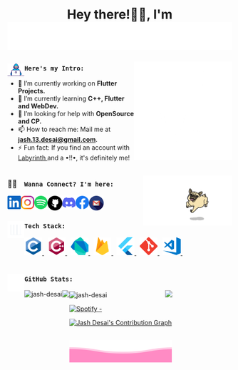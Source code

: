 <h1 align="center"> Hey there!👋🏻, I'm </br><a href="https://github.com/jash-desai">
<img src = "https://raw.githubusercontent.com/jash-desai/jash-desai/main/MyName.svg">
</a> </h1>

<!-- <p align="middle"> <img src="https://komarev.com/ghpvc/?username=jash-desai&label=Profile%20views&color=ff4da6&style=plastic" alt="jash-desai" /> </p> -->

<img align="right" width="220px"  src="https://raw.githubusercontent.com/jash-desai/jash-desai/main/gifs/dots.gif">

### <img align="left" src="https://raw.githubusercontent.com/jash-desai/jash-desai/main/gifs/developer.gif" width="38px"> `Here's my Intro:` 
- 🔭  I’m currently working on <b>Flutter Projects.</b></br>
- 🌱 I’m currently learning <b>C++, Flutter and WebDev.</b></br>
- 🤔 I’m looking for help with <b>OpenSource and CP.</b></br>
- 📫 How to reach me: Mail me at <b>jash.13.desai@gmail.com</b>.</br>
- ⚡ Fun fact: If you find an account with <a href ="https://raw.githubusercontent.com/jash-desai/jash-desai/main/Labyrinth.jpeg" />Labyrinth </a> and a •!!•, it's definitely me!</br></br>



<img align="right" width="200"  src="https://raw.githubusercontent.com/jash-desai/jash-desai/main/gifs/doge.gif">

### 🤝🏻 &ensp; `Wanna Connect? I'm here:`
<a href="https://www.linkedin.com/in/jade13/">
  <img align="left" alt="LinkedIn" width="30px" src="https://raw.githubusercontent.com/jash-desai/jash-desai/main/assets/linkedin.svg" />
</a>
<a href="https://instagram.com/_jade13._">
 <img align="left" alt="Instagram" width="30px" src="https://raw.githubusercontent.com/jash-desai/jash-desai/main/assets/instagram.svg" />
</a>
<a href="https://open.spotify.com/user/vvghoq1frj9jgqpgne20hkoo9">
  <img align="left" alt="Spotify" width="30px" src="https://raw.githubusercontent.com/jash-desai/jash-desai/main/assets/spotify.svg" />
</a>
<a href="https://github.com/jash-desai">
  <img align="left" alt="GitHub" width="33px" src="https://raw.githubusercontent.com/jash-desai/jash-desai/main/assets/github_original.svg" />
</a>
<a href="http://discordapp.com/users/776025704818671637">
  <img align="left" alt="Discord" width="30px" src="https://raw.githubusercontent.com/jash-desai/jash-desai/main/assets/discord.svg" />
</a>
<a href="https://www.facebook.com/jash.x.desai.13/">
  <img align="left" alt="Facebook" width="30px" src="https://raw.githubusercontent.com/jash-desai/jash-desai/main/assets/facebook.svg" />
</a>
<a href="mailto:jash.13.desai@gmail.com"/>
  <img align="left" alt="Google Mail" width="33px" src="https://raw.githubusercontent.com/jash-desai/jash-desai/main/assets/gmail.svg" />
</a>
<!-- <a href=""> -->
<!--   <img align="left" alt="Facebook" width="30px" src="https://raw.githubusercontent.com/jash-desai/jash-desai/main/assets/codechef.svg" /> -->
<!-- </a> -->
<!-- <a href=""> -->
<!--   <img align="left" alt="Facebook" width="30px" src="https://raw.githubusercontent.com/jash-desai/jash-desai/main/assets/codeforces.svg" /> -->
<!-- </a> -->
</br></br>


### <img align="left" src="https://raw.githubusercontent.com/jash-desai/jash-desai/main/gifs/bars.gif" width="38px"> `Tech Stack:`

<a href="https://www.cprogramming.com/"> <img src="https://raw.githubusercontent.com/jash-desai/jash-desai/main/assets_languages/c-original.svg" alt="c" width="40"/> </a> &nbsp;
<a href="https://www.w3schools.com/cpp/"> <img src="https://raw.githubusercontent.com/jash-desai/jash-desai/main/assets_languages/cplusplus-original.svg" alt="cplusplus" width="40"/> </a>  &nbsp;
<a href="https://dart.dev" target="_blank"> <img src="https://raw.githubusercontent.com/jash-desai/jash-desai/main/assets_languages/dartlang-icon.svg" alt="dart" width="40"/> </a>  &nbsp;
<a href="https://firebase.google.com/"> <img src="https://raw.githubusercontent.com/jash-desai/jash-desai/main/assets_languages/firebase-icon.svg" alt="firebase" width="40"/> </a>  &nbsp;
<a href="https://flutter.dev"> <img src="https://raw.githubusercontent.com/jash-desai/jash-desai/main/assets_languages/flutterio-icon.svg" alt="flutter" width="40"/> </a>  &nbsp;
<a href="https://git-scm.com/"> <img src="https://raw.githubusercontent.com/jash-desai/jash-desai/main/assets_languages/git-scm-icon.svg" alt="git" width="40"/> </a>  &nbsp;
<a href="https://code.visualstudio.com/"> <img src="https://raw.githubusercontent.com/jash-desai/jash-desai/main/assets_languages/visualstudio_code-icon.svg" alt="vs-code" width="40"/> </a>  &nbsp;
</br></br>
 
### <img align="left" src="https://raw.githubusercontent.com/jash-desai/jash-desai/main/gifs/graph-up.gif" width="38px"> `GitHub Stats:`
<img align="left" src="https://github-readme-stats.vercel.app/api/top-langs?username=jash-desai&show_icons=true&layout=compact&theme=dracula&hide_border=true&disable_animations =false&locale=en" alt="jash-desai" height="150"/>
<img align="center" src="https://github-readme-stats.vercel.app/api?username=jash-desai&show_icons=true&theme=dracula&hide_border=true&disable_animations =false&locale=en" alt="jash-desai" height="180" />
<img align="right" width="150"  src="https://raw.githubusercontent.com/jash-desai/jash-desai/main/gifs/dog.gif">
<img align="left" src = "https://github-readme-streak-stats.herokuapp.com?user=jash-desai&theme=dracula&hide_border=true" height="150" >

[![Spotify -](https://spotify-github-profile.vercel.app/api/view?uid=vvghoq1frj9jgqpgne20hkoo9&cover_image=true&theme=novatorem)](https://open.spotify.com/user/vvghoq1frj9jgqpgne20hkoo9)

<a href="https://github.com/jash-desai"><img alt="Jash Desai's Contribution Graph" src="https://activity-graph.herokuapp.com/graph?username=jash-desai&custom_title=Jash%20Desai's%20Contribution%20Graph&theme=dracula&hide_border=true&area=true&bg_color=282a36&color=ff4da6" /></a>
</br>
</br>

<!-- <hr>
## Thank you for visiting my profile. You're a gem. :gem:
![Visitor Count](https://profile-counter.glitch.me/jash-desai/count.svg) -->
<!-- <hr> -->

<!-- </br></br></br> -->
<!-- <a href="https://readme-jokes.vercel.app"><img align="center" src="https://readme-jokes.vercel.app/api?theme=dracula&hide_border=true" alt="Dev Jokes"></a> -->
<!-- ![Jokes Card](https://readme-jokes.vercel.app/api?theme=dracula&hide_border=true) -->



<!-- <img align="center" src="https://github-profile-trophy.vercel.app/?username=jash-desai&theme=dracula&row=1&column=3&margin-w=5&no-bg=false&no-frame=true"/> -->
<!-- [<p>&nbsp;<img align="center" src="https://github-readme-stats.vercel.app/api/pin?username=jash-desai&theme=dracula&hide_border=true&disable_animations=false&repo=jash-desai" alt="jash-desai" /></p>](github.com/jash-desai/jash-desai) -->

<!-- <h3>Programmer's Quote of the Day:</h3>
[![A bit of quotes](https://quotes-github-readme.vercel.app/api?type=horizontal)](https://github.com/piyushsuthar/github-readme-quotes)
 -->

<!-- <img align="center" width="30px" src ="https://www.learninpublic.org/duck.svg" > -->
<a href="https://github.com/jash-desai">
  <img align="middle" src = "https://raw.githubusercontent.com/jash-desai/jash-desai/main/bottom-footer.svg">
</a>
